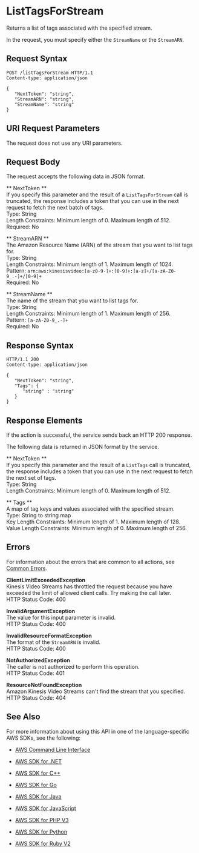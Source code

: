 # ListTagsForStream<a name="API_ListTagsForStream"></a>

Returns a list of tags associated with the specified stream\.

In the request, you must specify either the `StreamName` or the `StreamARN`\. 

## Request Syntax<a name="API_ListTagsForStream_RequestSyntax"></a>

```
POST /listTagsForStream HTTP/1.1
Content-type: application/json

{
   "NextToken": "string",
   "StreamARN": "string",
   "StreamName": "string"
}
```

## URI Request Parameters<a name="API_ListTagsForStream_RequestParameters"></a>

The request does not use any URI parameters\.

## Request Body<a name="API_ListTagsForStream_RequestBody"></a>

The request accepts the following data in JSON format\.

 ** NextToken **   
If you specify this parameter and the result of a `ListTagsForStream` call is truncated, the response includes a token that you can use in the next request to fetch the next batch of tags\.  
Type: String  
Length Constraints: Minimum length of 0\. Maximum length of 512\.  
Required: No

 ** StreamARN **   
The Amazon Resource Name \(ARN\) of the stream that you want to list tags for\.  
Type: String  
Length Constraints: Minimum length of 1\. Maximum length of 1024\.  
Pattern: `arn:aws:kinesisvideo:[a-z0-9-]+:[0-9]+:[a-z]+/[a-zA-Z0-9_.-]+/[0-9]+`   
Required: No

 ** StreamName **   
The name of the stream that you want to list tags for\.  
Type: String  
Length Constraints: Minimum length of 1\. Maximum length of 256\.  
Pattern: `[a-zA-Z0-9_.-]+`   
Required: No

## Response Syntax<a name="API_ListTagsForStream_ResponseSyntax"></a>

```
HTTP/1.1 200
Content-type: application/json

{
   "NextToken": "string",
   "Tags": { 
      "string" : "string" 
   }
}
```

## Response Elements<a name="API_ListTagsForStream_ResponseElements"></a>

If the action is successful, the service sends back an HTTP 200 response\.

The following data is returned in JSON format by the service\.

 ** NextToken **   
If you specify this parameter and the result of a `ListTags` call is truncated, the response includes a token that you can use in the next request to fetch the next set of tags\.  
Type: String  
Length Constraints: Minimum length of 0\. Maximum length of 512\.

 ** Tags **   
A map of tag keys and values associated with the specified stream\.  
Type: String to string map  
Key Length Constraints: Minimum length of 1\. Maximum length of 128\.  
Value Length Constraints: Minimum length of 0\. Maximum length of 256\.

## Errors<a name="API_ListTagsForStream_Errors"></a>

For information about the errors that are common to all actions, see [Common Errors](CommonErrors.md)\.

 **ClientLimitExceededException**   
Kinesis Video Streams has throttled the request because you have exceeded the limit of allowed client calls\. Try making the call later\.  
HTTP Status Code: 400

 **InvalidArgumentException**   
The value for this input parameter is invalid\.  
HTTP Status Code: 400

 **InvalidResourceFormatException**   
The format of the `StreamARN` is invalid\.  
HTTP Status Code: 400

 **NotAuthorizedException**   
The caller is not authorized to perform this operation\.  
HTTP Status Code: 401

 **ResourceNotFoundException**   
Amazon Kinesis Video Streams can't find the stream that you specified\.  
HTTP Status Code: 404

## See Also<a name="API_ListTagsForStream_SeeAlso"></a>

For more information about using this API in one of the language\-specific AWS SDKs, see the following:

+  [AWS Command Line Interface](http://docs.aws.amazon.com/goto/aws-cli/kinesisvideo-2017-09-30/ListTagsForStream) 

+  [AWS SDK for \.NET](http://docs.aws.amazon.com/goto/DotNetSDKV3/kinesisvideo-2017-09-30/ListTagsForStream) 

+  [AWS SDK for C\+\+](http://docs.aws.amazon.com/goto/SdkForCpp/kinesisvideo-2017-09-30/ListTagsForStream) 

+  [AWS SDK for Go](http://docs.aws.amazon.com/goto/SdkForGoV1/kinesisvideo-2017-09-30/ListTagsForStream) 

+  [AWS SDK for Java](http://docs.aws.amazon.com/goto/SdkForJava/kinesisvideo-2017-09-30/ListTagsForStream) 

+  [AWS SDK for JavaScript](http://docs.aws.amazon.com/goto/AWSJavaScriptSDK/kinesisvideo-2017-09-30/ListTagsForStream) 

+  [AWS SDK for PHP V3](http://docs.aws.amazon.com/goto/SdkForPHPV3/kinesisvideo-2017-09-30/ListTagsForStream) 

+  [AWS SDK for Python](http://docs.aws.amazon.com/goto/boto3/kinesisvideo-2017-09-30/ListTagsForStream) 

+  [AWS SDK for Ruby V2](http://docs.aws.amazon.com/goto/SdkForRubyV2/kinesisvideo-2017-09-30/ListTagsForStream) 